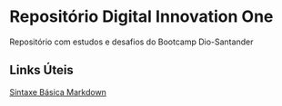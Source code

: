 # Repositório Digital Innovation One
 Repositório com estudos e desafios do Bootcamp Dio-Santander
 
## Links Úteis
 [Sintaxe Básica Markdown](https://www.markdownguide.org/basic-syntax/)
